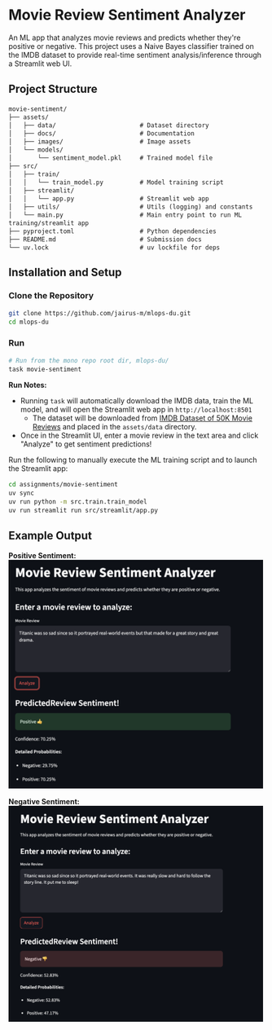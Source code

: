 # Movie Review Sentiment Analyzer

An ML app that analyzes movie reviews and predicts whether they're positive or negative. This project uses a Naive Bayes classifier trained on the IMDB dataset to provide real-time sentiment analysis/inference through a Streamlit web UI.

## Project Structure

```
movie-sentiment/
├── assets/
│   ├── data/                       # Dataset directory
│   ├── docs/                       # Documentation
│   ├── images/                     # Image assets
│   └── models/
│       └── sentiment_model.pkl     # Trained model file
├── src/
│   ├── train/
│   │   └── train_model.py          # Model training script
│   ├── streamlit/
│   │   └── app.py                  # Streamlit web app
│   ├── utils/                      # Utils (logging) and constants
│   └── main.py                     # Main entry point to run ML training/streamlit app
├── pyproject.toml                  # Python dependencies
├── README.md                       # Submission docs 
└── uv.lock                         # uv lockfile for deps
```

## Installation and Setup 

### Clone the Repository

```bash
git clone https://github.com/jairus-m/mlops-du.git
cd mlops-du 
```

### Run 
```bash
# Run from the mono repo root dir, mlops-du/
task movie-sentiment
```

**Run Notes:** 
- Running `task` will automatically download the IMDB data, train the ML model, and will open the Streamlit web app in `http://localhost:8501`
  - The dataset will be downloaded from [IMDB Dataset of 50K Movie Reviews](https://www.kaggle.com/datasets/lakshmi25npathi/imdb-dataset-of-50k-movie-reviews) and placed in the `assets/data` directory.
- Once in the Streamlit UI, enter a movie review in the text area and click "Analyze" to get sentiment predictions!

Run the following to manually execute the ML training script and to launch the Streamlit app:
```bash
cd assignments/movie-sentiment
uv sync
uv run python -m src.train.train_model
uv run streamlit run src/streamlit/app.py 
```

## Example Output
__Positive Sentiment:__  
<img src="assets/images/positive_sentiment.png" width="500"/>

__Negative Sentiment:__  
<img src="assets/images/negative_sentiment.png" width="500"/>
